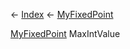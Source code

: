 ← [Index](Api-Index) ← [MyFixedPoint](VRage.MyFixedPoint)

[MyFixedPoint](VRage.MyFixedPoint) MaxIntValue

